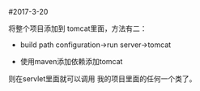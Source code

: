 #2017-3-20将整个项目添加到 tomcat里面，方法有二：* build path configuration->run server->tomcat+ 使用maven添加依赖添加tomcat则在servlet里面就可以调用 我的项目里面的任何一个类了。